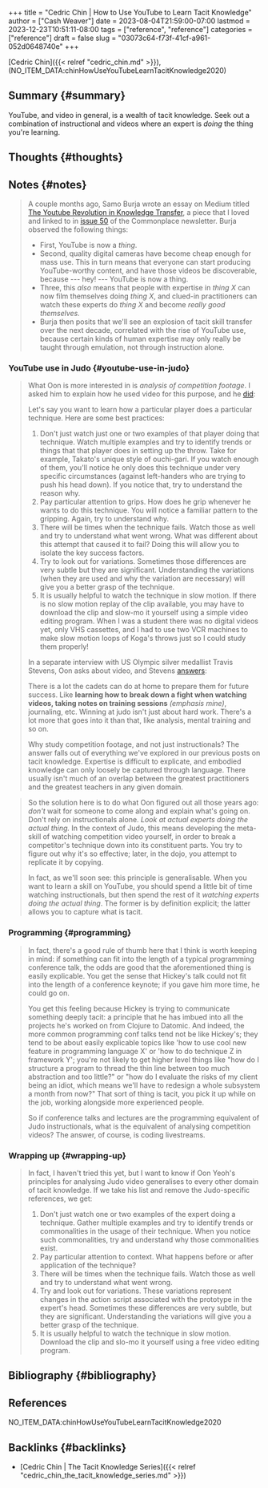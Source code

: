 +++
title = "Cedric Chin | How to Use YouTube to Learn Tacit Knowledge"
author = ["Cash Weaver"]
date = 2023-08-04T21:59:00-07:00
lastmod = 2023-12-23T10:51:11-08:00
tags = ["reference", "reference"]
categories = ["reference"]
draft = false
slug = "03073c64-f73f-41cf-a961-052d0648740e"
+++

[Cedric Chin]({{< relref "cedric_chin.md" >}}), (NO_ITEM_DATA:chinHowUseYouTubeLearnTacitKnowledge2020)


## Summary {#summary}

YouTube, and video in general, is a wealth of tacit knowledge. Seek out a combination of instructional and videos where an expert is _doing_ the thing you're learning.


## Thoughts {#thoughts}


## Notes {#notes}

> A couple months ago, Samo Burja wrote an essay on Medium titled [The Youtube Revolution in Knowledge Transfer](https://medium.com/@samo.burja/the-youtube-revolution-in-knowledge-transfer-cb701f82096a), a piece that I loved and linked to in [issue 50](https://us17.campaign-archive.com/?u=843adfbaa3230c81aa0738b53&id=0ced4f1a2c) of the Commonplace newsletter. Burja observed the following things:
>
> -   First, YouTube is now a _thing_.
> -   Second, quality digital cameras have become cheap enough for mass use. This in turn means that everyone can start producing YouTube-worthy content, and have those videos be discoverable, because --- hey! --- YouTube is now a thing.
> -   Three, this _also_ means that people with expertise in _thing X_ can now film themselves doing _thing X_, and clued-in practitioners can watch these experts do _thing X_ and become _really good themselves._
> -   Burja then posits that we'll see an explosion of tacit skill transfer over the next decade, correlated with the rise of YouTube use, because certain kinds of human expertise may only really be taught through emulation, not through instruction alone.


### YouTube use in Judo {#youtube-use-in-judo}

> What Oon is more interested in is _analysis of competition footage_. I asked him to explain how he used video for this purpose, and he [did](https://kljudo.com/judo-concepts-lesson-22-how-to-analyze-a-video-clip/):
>
> <div class="quote2">
>
> Let's say you want to learn how a particular player does a particular technique. Here are some best practices:
>
> 1.  Don't just watch just one or two examples of that player doing that technique. Watch multiple examples and try to identify trends or things that that player does in setting up the throw. Take for example, Takato's unique style of ouchi-gari. If you watch enough of them, you'll notice he only does this technique under very specific circumstances (against left-handers who are trying to push his head down). If you notice that, try to understand the reason why.
> 2.  Pay particular attention to grips. How does he grip whenever he wants to do this technique. You will notice a familiar pattern to the gripping. Again, try to understand why.
> 3.  There will be times when the technique fails. Watch those as well and try to understand what went wrong. What was different about this attempt that caused it to fail? Doing this will allow you to isolate the key success factors.
> 4.  Try to look out for variations. Sometimes those differences are very subtle but they are significant. Understanding the variations (when they are used and why the variation are necessary) will give you a better grasp of the technique.
> 5.  It is usually helpful to watch the technique in slow motion. If there is no slow motion replay of the clip available, you may have to download the clip and slow-mo it yourself using a simple video editing program. When I was a student there was no digital videos yet, only VHS cassettes, and I had to use two VCR machines to make slow motion loops of Koga's throws just so I could study them properly!
>
> </div>
>
> In a separate interview with US Olympic silver medallist Travis Stevens, Oon asks about video, and Stevens [answers](http://kljudotraining.blogspot.com/2020/04/judo-in-time-of-covid-19-travis-stevens.html):
>
> <div class="quote2">
>
> There is a lot the cadets can do at home to prepare them for future success. Like **learning how to break down a fight when watching videos, taking notes on training sessions** _(emphasis mine)_, journaling, etc. Winning at judo isn't just about hard work. There's a lot more that goes into it than that, like analysis, mental training and so on.
>
> </div>
>
> Why study competition footage, and not just instructionals? The answer falls out of everything we've explored in our previous posts on tacit knowledge. Expertise is difficult to explicate, and embodied knowledge can only loosely be captured through language. There usually isn't much of an overlap between the greatest practitioners and the greatest teachers in any given domain.

<!--quoteend-->

> So the solution here is to do what Oon figured out all those years ago: _don't_ wait for someone to come along and explain what's going on. Don't rely on instructionals alone. _Look at actual experts doing the actual thing._ In the context of Judo, this means developing the meta-skill of watching competition video yourself, in order to break a competitor's technique down into its constituent parts. You try to figure out why it's so effective; later, in the dojo, you attempt to replicate it by copying.
>
> In fact, as we'll soon see: this principle is generalisable. When you want to learn a skill on YouTube, you should spend a little bit of time watching instructionals, but then spend the rest of it _watching experts doing the actual thing_. The former is by definition explicit; the latter allows you to capture what is tacit.


### Programming {#programming}

> In fact, there's a good rule of thumb here that I think is worth keeping in mind: if something can fit into the length of a typical programming conference talk, the odds are good that the aforementioned thing is easily explicable. You get the sense that Hickey's talk could not fit into the length of a conference keynote; if you gave him more time, he could go on.
>
> You get this feeling because Hickey is trying to communicate something deeply tacit: a principle that he has imbued into all the projects he's worked on from Clojure to Datomic. And indeed, the more common programming conf talks tend not be like Hickey's; they tend to be about easily explicable topics like 'how to use cool new feature in programming language X' or 'how to do technique Z in framework Y'; you're not likely to get higher level things like "how do I structure a program to thread the thin line between too much abstraction and too little?" or "how do I evaluate the risks of my client being an idiot, which means we'll have to redesign a whole subsystem a month from now?" That sort of thing is tacit, you pick it up while on the job, working alongside more experienced people.
>
> So if conference talks and lectures are the programming equivalent of Judo instructionals, what is the equivalent of analysing competition videos? The answer, of course, is coding livestreams.


### Wrapping up {#wrapping-up}

> In fact, I haven't tried this yet, but I want to know if Oon Yeoh's principles for analysing Judo video generalises to every other domain of tacit knowledge. If we take his list and remove the Judo-specific references, we get:
>
> 1.  Don't just watch one or two examples of the expert doing a technique. Gather multiple examples and try to identify trends or commonalities in the usage of their technique. When you notice such commonalities, try and understand why those commonalities exist.
> 2.  Pay particular attention to context. What happens before or after application of the technique?
> 3.  There will be times when the technique fails. Watch those as well and try to understand what went wrong.
> 4.  Try and look out for variations. These variations represent changes in the action script associated with the prototype in the expert's head. Sometimes these differences are very subtle, but they are significant. Understanding the variations will give you a better grasp of the technique.
> 5.  It is usually helpful to watch the technique in slow motion. Download the clip and slo-mo it yourself using a free video editing program.


## Bibliography {#bibliography}

## References

<style>.csl-entry{text-indent: -1.5em; margin-left: 1.5em;}</style><div class="csl-bib-body">
  <div class="csl-entry">NO_ITEM_DATA:chinHowUseYouTubeLearnTacitKnowledge2020</div>
</div>



## Backlinks {#backlinks}

-   [Cedric Chin | The Tacit Knowledge Series]({{< relref "cedric_chin_the_tacit_knowledge_series.md" >}})
